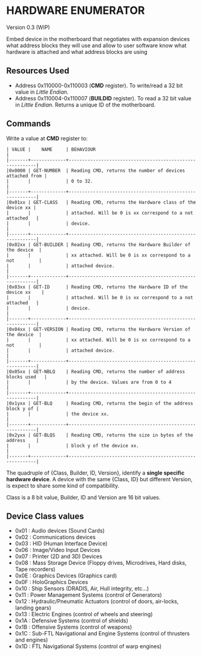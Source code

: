 HARDWARE ENUMERATOR
==========================
Version 0.3 (WIP) 

Embed device in the motherboard that negotiates with expansion devices what address blocks they will use and allow to user software know what hardware is attached and what address blocks are using

Resources Used
--------------

- Address 0x110000-0x110003 (**CMD** register). To write/read a 32 bit value in *Little Endian*. 
- Address 0x110004-0x110007 (**BUILDID** register). To read a 32 bit value in *Little Endian*. Returns a
	unique ID of the motherboard. 

Commands
--------
Write a value at **CMD** register to:


    | VALUE |    NAME     | BEHAVIOUR                                                |  
    |-------+-------------+----------------------------------------------------------|
    |0x0000 | GET-NUMBER  | Reading CMD, returns the number of devices attached from |
    |       |             | 0 to 32.                                                 |
    |-------+-------------+----------------------------------------------------------|
    |0x01xx | GET-CLASS   | Reading CMD, returns the Hardware class of the device xx |
    |       |             | attached. Will be 0 is xx correspond to a not attached   |
    |       |             | device.                                                  |
    |-------+-------------+----------------------------------------------------------|
    |0x02xx | GET-BUILDER | Reading CMD, returns the Hardware Builder of the device  |
    |       |             | xx attached. Will be 0 is xx correspond to a not         |
    |       |             | attached device.                                         |
    |-------+-------------+----------------------------------------------------------|
    |0x03xx | GET-ID      | Reading CMD, returns the Hardware ID of the device xx    |
    |       |             | attached. Will be 0 is xx correspond to a not attached   |
    |       |             | device.                                                  |
    |-------+-------------+----------------------------------------------------------|
    |0x04xx | GET-VERSION | Reading CMD, returns the Hardware Version of the device  |
    |       |             | xx attached. Will be 0 is xx correspond to a not         |
    |       |             | attached device.                                         |
    |-------+-------------+----------------------------------------------------------|
    |0x05xx | GET-NBLQ    | Reading CMD, returns the number of address blocks used   |
    |       |             | by the device. Values are from 0 to 4                   |
    |-------+-------------+----------------------------------------------------------|
    |0x1yxx | GET-BLQ     | Reading CMD, returns the begin of the address block y of |
    |       |             | the device xx.                                           |
    |-------+-------------+----------------------------------------------------------|
    |0x2yxx | GET-BLQS    | Reading CMD, returns the size in bytes of the address    |
    |       |             | block y of the device xx.                                |
    |-------+-------------+----------------------------------------------------------|
           
           
The quadruple of {Class, Builder, ID, Version}, identify a **single specific hardware device**. A device with the same {Class, ID} but different Version, is expect to share some kind of compatibility. 
 
Class is a 8 bit value, Builder, ID and Version are 16 bit values.

Device Class values
-------------------

- 0x01 : Audio devices (Sound Cards)
- 0x02 : Communications devices
- 0x03 : HID (Human Interface Device)
- 0x06 : Image/Video Input Devices
- 0x07 : Printer (2D and 3D) Devices
- 0x08 : Mass Storage Device (Floppy drives, Microdrives, Hard disks, Tape recorders)
- 0x0E : Graphics Devices (Graphics card)
- 0x0F : HoloGraphics Devices
- 0x10 : Ship Sensors (DRADIS, Air, Hull integrity, etc...)
- 0x11 : Power Management Systems (control of Generators)
- 0x12 : Hydraulic/Pneumatic Actuators (control of doors, air-locks, landing gears)
- 0x13 : Electric Engines (control of wheels and steering)
- 0x1A : Defensive Systems (control of shields)
- 0x1B : Offensive Systems (control of weapons)
- 0x1C : Sub-FTL Navigational and Engine Systems (control of thrusters and engines)
- 0x1D : FTL Navigational Systems (control of warp engines)




